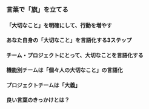 ### 言葉で「旗」を立てる
#### 「大切なこと」を明確にして、行動を増やす
#### あなた自身の「大切なこと」を言語化する3ステップ
#### チーム・プロジェクトにとって、大切なことを言語化する
#### 機能別チームは「個々人の大切なこと」の言語化
#### プロジェクトチームは「大義」
#### 良い言葉のきっかけとは？

